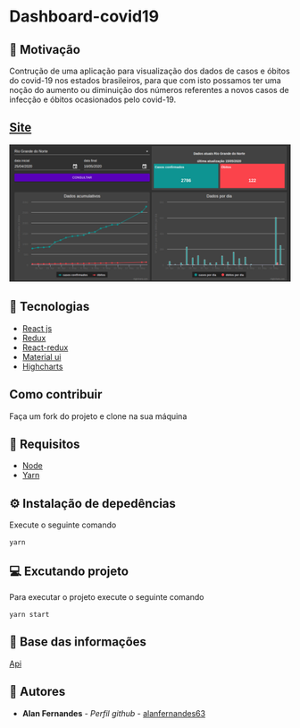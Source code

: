 # Dashboard-covid19

## :thinking: Motivação
Contrução de uma aplicação para visualização dos dados de casos e óbitos do covid-19 nos estados brasileiros, para que com isto possamos ter uma noção do aumento ou diminuição dos números referentes a novos casos de infecção e óbitos ocasionados pelo covid-19.

## [Site](https://nostalgic-beaver-d44652.netlify.app)
<img src="/static/dashboard_covid19.png">

## :hammer: Tecnologias
- [React js](https://pt-br.reactjs.org/)
- [Redux](https://redux.js.org/)
- [React-redux](https://redux.js.org/basics/usage-with-react)
- [Material ui](https://material-ui.com/pt/)
- [Highcharts](https://www.highcharts.com/)

## Como contribuir
Faça um fork do projeto e clone na sua máquina
## :memo: Requisitos
- [Node](https://nodejs.org/en/)
- [Yarn](https://yarnpkg.com/)

## :gear: Instalação de depedências
Execute o seguinte comando
```
yarn
```
## :computer: Excutando projeto
Para executar o projeto execute o seguinte comando
```
yarn start
```
## :floppy_disk: Base das informações
[Api](https://github.com/alanfernandes63/middleware_covid)

## :busts_in_silhouette: Autores
* **Alan Fernandes** - *Perfil github* - [alanfernandes63](https://github.com/alanfernandes63)
